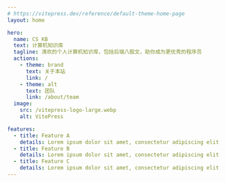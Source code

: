 ```yaml
---
# https://vitepress.dev/reference/default-theme-home-page
layout: home

hero:
  name: CS KB
  text: 计算机知识库
  tagline: 清欢的个人计算机知识库，包括后端八股文，助你成为更优秀的程序员
  actions:
    - theme: brand
      text: 关于本站
      link: /
    - theme: alt
      text: 团队
      link: /about/team
  image:
    src: /vitepress-logo-large.webp
    alt: VitePress

features:
  - title: Feature A
    details: Lorem ipsum dolor sit amet, consectetur adipiscing elit
  - title: Feature B
    details: Lorem ipsum dolor sit amet, consectetur adipiscing elit
  - title: Feature C
    details: Lorem ipsum dolor sit amet, consectetur adipiscing elit
---
```


